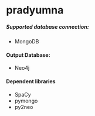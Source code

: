 # pradyumna

#####  Supported database connection:
*   MongoDB

####    Output Database:
*   Neo4j

####    Dependent libraries
*   SpaCy
*   pymongo
*   py2neo
